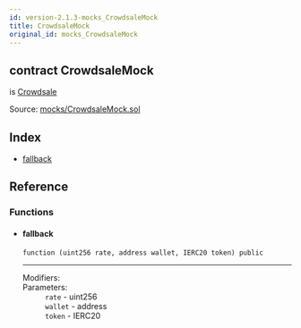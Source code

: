 ```yaml
---
id: version-2.1.3-mocks_CrowdsaleMock
title: CrowdsaleMock
original_id: mocks_CrowdsaleMock
---
```


<div class="contract-doc"><div class="contract"><h2 class="contract-header"><span class="contract-kind">contract</span> CrowdsaleMock</h2><p class="base-contracts"><span>is</span> <a href="crowdsale_Crowdsale.html">Crowdsale</a></p><div class="source">Source: <a href="https://github.com/OpenZeppelin/zeppelin-solidity/blob/v2.1.3/contracts/mocks/CrowdsaleMock.sol" target="_blank">mocks/CrowdsaleMock.sol</a></div></div><div class="index"><h2>Index</h2><ul><li><a href="mocks_CrowdsaleMock.html#">fallback</a></li></ul></div><div class="reference"><h2>Reference</h2><div class="functions"><h3>Functions</h3><ul><li><div class="item function"><span id="fallback" class="anchor-marker"></span><h4 class="name">fallback</h4><div class="body"><code class="signature">function <strong></strong><span>(uint256 rate, address wallet, IERC20 token) </span><span>public </span></code><hr/><dl><dt><span class="label-modifiers">Modifiers:</span></dt><dd></dd><dt><span class="label-parameters">Parameters:</span></dt><dd><div><code>rate</code> - uint256</div><div><code>wallet</code> - address</div><div><code>token</code> - IERC20</div></dd></dl></div></div></li></ul></div></div></div>
